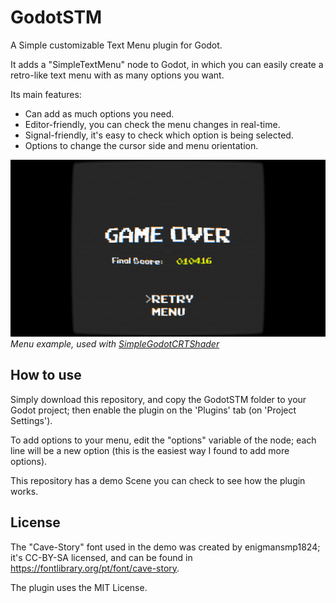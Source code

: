 # GodotSTM
A Simple customizable Text Menu plugin for Godot.

It adds a "SimpleTextMenu" node to Godot, in which you can easily create a retro-like text menu with as many options you want.

Its main features:
* Can add as much options you need.
* Editor-friendly, you can check the menu changes in real-time.
* Signal-friendly, it's easy to check which option is being selected.
* Options to change the cursor side and menu orientation.

![](menu_example.png)
*Menu example, used with [SimpleGodotCRTShader](https://github.com/henriquelalves/SimpleGodotCRTShader)*

## How to use
Simply download this repository, and copy the GodotSTM folder to your Godot project; then enable the plugin on the 'Plugins' tab (on 'Project Settings').

To add options to your menu, edit the "options" variable of the node; each line will be a new option (this is the easiest way I found to add more options).

This repository has a demo Scene you can check to see how the plugin works.

## License
The "Cave-Story" font used in the demo was created by enigmansmp1824; it's CC-BY-SA licensed, and can be found in https://fontlibrary.org/pt/font/cave-story.

The plugin uses the MIT License.
